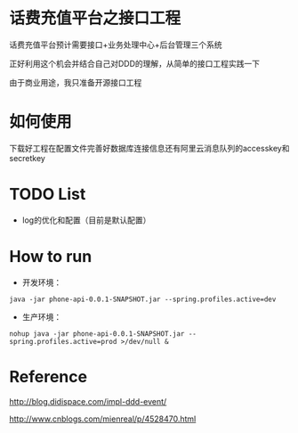 # 话费充值平台之接口工程

话费充值平台预计需要接口+业务处理中心+后台管理三个系统

正好利用这个机会并结合自己对DDD的理解，从简单的接口工程实践一下

由于商业用途，我只准备开源接口工程

# 如何使用

下载好工程在配置文件完善好数据库连接信息还有阿里云消息队列的accesskey和secretkey

# TODO List

- log的优化和配置（目前是默认配置）

# How to run
- 开发环境：

```
java -jar phone-api-0.0.1-SNAPSHOT.jar --spring.profiles.active=dev

```

- 生产环境：

```
nohup java -jar phone-api-0.0.1-SNAPSHOT.jar --spring.profiles.active=prod >/dev/null &
```


# Reference

http://blog.didispace.com/impl-ddd-event/

http://www.cnblogs.com/mienreal/p/4528470.html